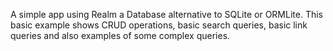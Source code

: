 A simple app using Realm a Database alternative to SQLite or ORMLite. This basic example shows CRUD operations, basic search queries, basic link queries and also examples of some complex queries.
